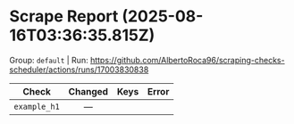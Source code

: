 # Scrape Report (2025-08-16T03:36:35.815Z)

Group: `default`  |  Run: https://github.com/AlbertoRoca96/scraping-checks-scheduler/actions/runs/17003830838

| Check | Changed | Keys | Error |
|---|:---:|:--|:--|
| `example_h1` | — |  |  |
